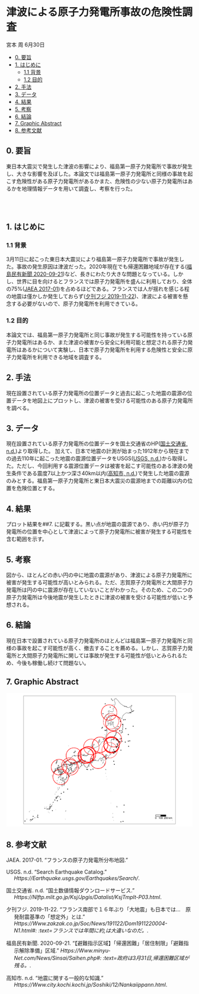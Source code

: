 津波による原子力発電所事故の危険性調査
================
宮本 周
6月30日

-   [0. 要旨](#0-要旨)
-   [1. はじめに](#1-はじめに)
    -   [1.1 背景](#11-背景)
    -   [1.2 目的](#12-目的)
-   [2. 手法](#2-手法)
-   [3. データ](#3-データ)
-   [4. 結果](#4-結果)
-   [5. 考察](#5-考察)
-   [6. 結論](#6-結論)
-   [7. Graphic Abstract](#7-graphic-abstract)
-   [8. 参考文献](#8-参考文献)

## 0. 要旨

東日本大震災で発生した津波の影響により、福島第一原子力発電所で事故が発生し、大きな影響を及ぼした。本論文では福島第一原子力発電所と同様の事故を起こす危険性がある原子力発電所があるかまた、危険性の少ない原子力発電所はあるかを地理情報データを用いて調査し、考察を行った。

<br> <br>

## 1. はじめに

### 1.1 背景

3月11日に起こった東日本大震災により福島第一原子力発電所で事故が発生した。事故の発生原因は津波だった。2020年現在でも帰還困難地域が存在する([福島民有新聞
2020-09-21](#ref-Evacuation))など、長きにわたり大きな問題となっている。しかし、世界に目を向けるとフランスでは原子力発電所を盛んに利用しており、全体の75%([JAEA
2017-01](#ref-electro))を占めるほどである。フランスでは人が揺れを感じる程の地震は僅かしか発生しておらず([夕刊フジ
2019-11-22](#ref-France))、津波による被害を懸念する必要がないので、原子力発電所を利用できている。

### 1.2 目的

本論文では、福島第一原子力発電所と同じ事故が発生する可能性を持っている原子力発電所はあるか、また津波の被害から安全に利用可能と想定される原子力発電所はあるかについて実験し、日本で原子力発電所を利用する危険性と安全に原子力発電所を利用できる地域を調査する。

## 2. 手法

現在設置されている原子力発電所の位置データと過去に起こった地震の震源の位置データを地図上にプロットし、津波の被害を受ける可能性のある原子力発電所を調べる。

## 3. データ

現在設置されている原子力発電所の位置データを国土交通省のHP([国土交通省,
n.d.](#ref-nuclear))より取得した。
加えて、日本で地震の計測が始まった1912年から現在までの過去110年に起こった地震の震源位置データをUSGS([USGS,
n.d.](#ref-USGS))から取得した。ただし、今回利用する震源位置データは被害を起こす可能性のある津波の発生条件である震度7以上かつ深さ40km以内([高知市,
n.d.](#ref-earthquake))で発生した地震の震源のみとする。福島第一原子力発電所と東日本大震災の震源地までの距離以内の位置を危険位置とする。

## 4. 結果

プロット結果を\#\#7.
に記載する。黒い点が地震の震源であり、赤い円が原子力発電所の位置を中心として津波によって原子力発電所に被害が発生する可能性を含む範囲を示す。

## 5. 考察

図から、ほとんどの赤い円の中に地震の震源があり、津波による原子力発電所に被害が発生する可能性が高いとみられる。ただ、志賀原子力発電所と大間原子力発電所は円の中に震源が存在していないことがわかった。そのため、この二つの原子力発電所は今後地震が発生したときに津波の被害を受ける可能性が低いと予想される。

## 6. 結論

現在日本で設置されている原子力発電所のほとんどは福島第一原子力発電所と同様の事故を起こす可能性が高く、撤去することを薦める。しかし、志賀原子力発電所と大間原子力発電所に関しては事故が発生する可能性が低いとみられるため、今後も稼働し続けて問題ない。

## 7. Graphic Abstract

![](final_report_files/figure-gfm/nuclear-1.png)<!-- -->

## 8. 参考文献

<div id="refs" class="references csl-bib-body hanging-indent">

<div id="ref-electro" class="csl-entry">

JAEA. 2017-01. “フランスの原子力発電所分布地図.”

</div>

<div id="ref-USGS" class="csl-entry">

USGS. n.d. “Search Earthquake Catalog.”
*Https://Earthquake.usgs.gov/Earthquakes/Search/*.

</div>

<div id="ref-nuclear" class="csl-entry">

国土交通省. n.d. “国土数値情報ダウンロードサービス.”
*Https://Nlftp.mlit.go.jp/Ksj/Jpgis/Datalist/KsjTmplt-P03.html*.

</div>

<div id="ref-France" class="csl-entry">

夕刊フジ. 2019-11-22.
“フランス南部で１６年ぶり「大地震」も日本では…　原発耐震基準の「想定外」とは.”
*Https://Www.zakzak.co.jp/Soc/News/191122/Dom1911220004-N1.html\#: :text=フランスでは年間に約,は大違いなのだ。*.

</div>

<div id="ref-Evacuation" class="csl-entry">

福島民有新聞. 2020-09-21.
“【避難指示区域】「帰還困難」「居住制限」「避難指示解除準備」区域.”
*Https://Www.minyu-Net.com/News/Sinsai/Saihen.php\#: :text=政府は3月31日,帰還困難区域が残る。*.

</div>

<div id="ref-earthquake" class="csl-entry">

高知市. n.d. “地震に関する一般的な知識.”
*Https://Www.city.kochi.kochi.jp/Soshiki/12/Nankaiippann.html*.

</div>

</div>

